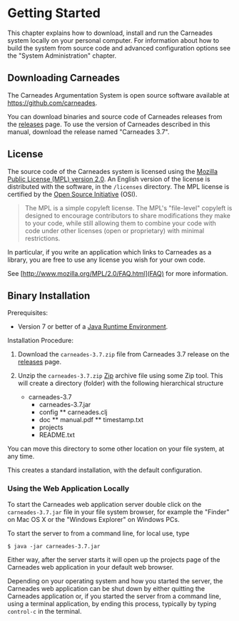 # Getting Started

This chapter explains how to download, install and run the Carneades
system locally on your personal computer. For information about how to
build the system from source code and advanced configuration options
see the "System Administration" chapter.

## Downloading Carneades

The Carneades Argumentation System is open source software available
at <https://github.com/carneades>.

You can download binaries and source code of Carneades releases 
from the [releases](https://github.com/carneades/carneades/releases)
page. To use the version of Carneades described in this manual,
download the release named "Carneades 3.7".

## License

The source code of the Carneades system is licensed using the
[Mozilla Public License (MPL) version 2.0](http://www.mozilla.org/MPL/). An
English version of the license is distributed with the software, in
the `/licenses` directory. The MPL license is certified by the
[Open Source Initiative](http://opensource.org/) (OSI).

> The MPL is a simple copyleft license. The MPL's "file-level"
> copyleft is designed to encourage contributors to share
> modifications they make to your code, while still allowing them to
> combine your code with code under other licenses (open or
> proprietary) with minimal restrictions.

In particular, if you write an application which links to Carneades as
a library, you are free to use any license you wish for your own code.

See [http://www.mozilla.org/MPL/2.0/FAQ.html](FAQ) for more
information.

## Binary Installation

Prerequisites:

- Version 7 or better of a [Java Runtime Environment](https://www.java.com/).

Installation Procedure:

1. Download the `carneades-3.7.zip` file from Carneades 3.7 release on
   the [releases](https://github.com/carneades/carneades/releases)
   page.
2. Unzip the `carneades-3.7.zip`
   [Zip](http://en.wikipedia.org/wiki/Zip_%28file_format%29) archive
   file using some Zip tool. This will create a directory (folder)
   with the following hierarchical structure

	- carneades-3.7
        * carneades-3.7.jar
        * config 
            ** carneades.clj
		* doc 
            ** manual.pdf 
            ** timestamp.txt
		* projects
        * README.txt
		
You can move this directory to some other location on your file
system, at any time.

This creates a standard installation, with the default configuration.

### Using the Web Application Locally

To start the Carneades web application server double click on the
`carneades-3.7.jar` file in your file system browser, for example
the "Finder" on Mac OS X or the "Windows Explorer" on Windows PCs.

To start the server to from a command line, for local use, type

~~~
$ java -jar carneades-3.7.jar
~~~

Either way, after the server starts it will open up the projects page
of the Carneades web application in your default web browser.

Depending on your operating system and how you started the server, the
Carneades web application can be shut down by either quitting the
Carneades application or, if you started the server from a command
line, using a terminal application, by ending this process, typically
by typing `control-c` in the terminal.


